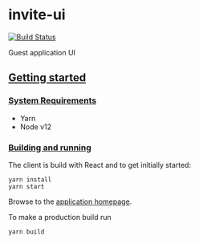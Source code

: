 # invite-ui
[![Build Status](https://github.com/SURFnet/invite-ui/actions/workflows/maven.yml/badge.svg)](https://github.com/SURFnet/invite-ui/actions/workflows/maven.yml/badge.svg)

Guest application UI

## [Getting started](#getting-started)

### [System Requirements](#system-requirements)

- Yarn
- Node v12

### [Building and running](#building-and-running)

The client is build with React and to get initially started:
```
yarn install
yarn start
```
Browse to the [application homepage](http://localhost:3000/).

To make a production build run
```
yarn build
```

